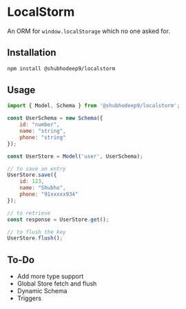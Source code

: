 
# LocalStorm

An ORM for `window.localStorage` which no one asked for.

## Installation

```sh
npm install @shubhodeep9/localstorm
```

## Usage

```js
import { Model, Schema } from '@shubhodeep9/localstorm';

const UserSchema = new Schema({
    id: "number",
    name: "string",
    phone: "string"
});

const UserStore = Model('user', UserSchema);

// to save an entry
UserStore.save({
    id: 123,
    name: "Shubho",
    phone: "91xxxxx934"
});

// to retrieve
const response = UserStore.get();

// to flush the key
UserStore.flush();
```

## To-Do
- Add more type support
- Global Store fetch and flush
- Dynamic Schema
- Triggers

